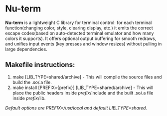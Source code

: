 # Nu-term

__Nu-term__ is a lightweight C library for terminal control: for each terminal function(changing color, style, clearing display, etc.) it emits the correct escape codes(based on auto-detected terminal emulator and how many colors it supports). It offers optional output buffering for smooth redraws, and unifies input events (key presses and window resizes) without pulling in large dependencies.

## Makefile instructions:

1. make \[LIB\_TYPE=shared/archive\] - This will compile the source files and build the .so/.a file.
2. make install \[PREFIX={prefix}\] \[LIB\_TYPE=shared/archive\] - This will place the public headers inside _prefix_/include and the built .so/.a file inside _prefix_/lib.

_Default options are PREFIX=/usr/local and default LIB\_TYPE=shared._
